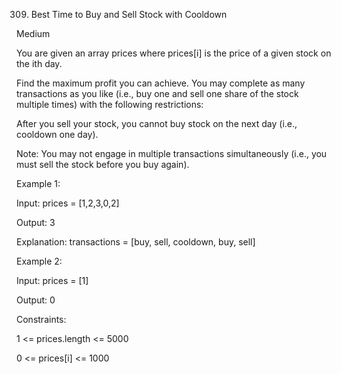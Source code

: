 309. Best Time to Buy and Sell Stock with Cooldown

Medium

You are given an array prices where prices[i] is the price of a given stock on the ith day.

Find the maximum profit you can achieve. You may complete as many transactions as you like (i.e., buy one and sell one share of the stock multiple times) with the following restrictions:

After you sell your stock, you cannot buy stock on the next day (i.e., cooldown one day).

Note: You may not engage in multiple transactions simultaneously (i.e., you must sell the stock before you buy again).

 

Example 1:

Input: prices = [1,2,3,0,2]

Output: 3

Explanation: transactions = [buy, sell, cooldown, buy, sell]

Example 2:

Input: prices = [1]

Output: 0
 

Constraints:

1 <= prices.length <= 5000

0 <= prices[i] <= 1000
